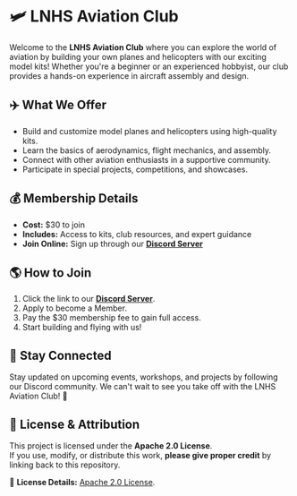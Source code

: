 # 🛩️ LNHS Aviation Club

Welcome to the **LNHS Aviation Club** where you can explore the world of aviation by building your own planes and helicopters with our exciting model kits! Whether you're a beginner or an experienced hobbyist, our club provides a hands-on experience in aircraft assembly and design.

## ✈️ What We Offer
- Build and customize model planes and helicopters using high-quality kits.
- Learn the basics of aerodynamics, flight mechanics, and assembly.
- Connect with other aviation enthusiasts in a supportive community.
- Participate in special projects, competitions, and showcases.

## 💰 Membership Details
- **Cost:** $30 to join
- **Includes:** Access to kits, club resources, and expert guidance
- **Join Online:** Sign up through our **[Discord Server](https://discord.gg/9ZFMz7WnS8)**

## 🌎 How to Join
1. Click the link to our **[Discord Server](https://discord.gg/9ZFMz7WnS8)**.
2. Apply to become a Member.
3. Pay the $30 membership fee to gain full access.
4. Start building and flying with us!

## 📢 Stay Connected
Stay updated on upcoming events, workshops, and projects by following our Discord community. We can't wait to see you take off with the LNHS Aviation Club! 🚀

## 📜 License & Attribution

This project is licensed under the **Apache 2.0 License**.  
If you use, modify, or distribute this work, **please give proper credit** by linking back to this repository.  

🔗 **License Details:** [Apache 2.0 License](https://github.com/Aviation-Club-LNHS/Aviation-Club-Website/blob/main/LICENSE).
